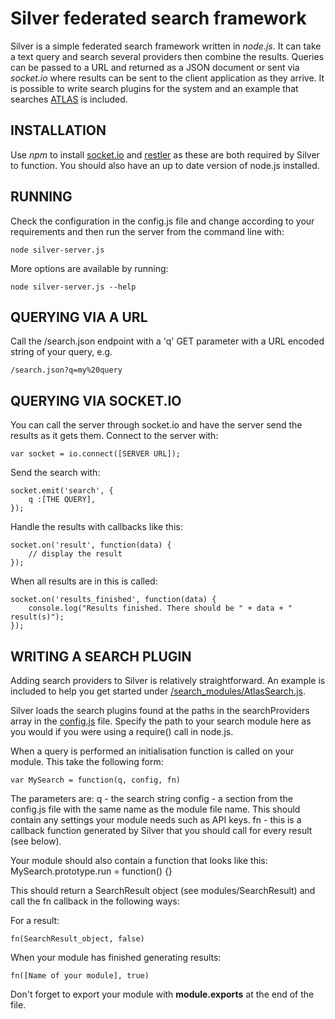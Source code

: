 Silver federated search framework
=================================

Silver is a simple federated search framework written in *node.js*. It can take a text query and search several providers then combine the results. Queries can be passed to a URL and returned as a JSON document or sent via *socket.io* where results can be sent to the client application as they arrive. It is possible to write search plugins for the system and an example that searches [ATLAS](http://atlas.metabroadcast.com/) is included.


INSTALLATION
------------

Use *npm* to install [socket.io](http://socket.io/) and [restler](https://github.com/danwrong/restler) as these are both required by Silver to function. You should also have an up to date version of node.js installed.


RUNNING
-------

Check the configuration in the config.js file and change according to your requirements and then run the server from the command line with:
    
    node silver-server.js

More options are available by running:
    
    node silver-server.js --help


QUERYING VIA A URL
------------------
Call the /search.json endpoint with a 'q' GET parameter with a URL encoded string of your query, e.g.
    
    /search.json?q=my%20query


QUERYING VIA SOCKET.IO
----------------------
You can call the server through socket.io and have the server send the results as it gets them. 
Connect to the server with:
    
    var socket = io.connect([SERVER URL]);

Send the search with:
    
    socket.emit('search', {
        q :[THE QUERY],
    });

Handle the results with callbacks like this:
    
    socket.on('result', function(data) {
        // display the result
    });

When all results are in this is called:
    
    socket.on('results_finished', function(data) {
        console.log("Results finished. There should be " + data + " result(s)");
    });


WRITING A SEARCH PLUGIN
-----------------------
Adding search providers to Silver is relatively straightforward. An example is included to help you get started under [/search_modules/AtlasSearch.js](search_modules/AtlasSearch.js).

Silver loads the search plugins found at the paths in the searchProviders array in the [config.js](config.js) file. Specify the path to your search module here as you would if you were using  a require() call in node.js.

When a query is performed an initialisation function is called on your module. This take the following form:
    
    var MySearch = function(q, config, fn)
    
The parameters are:
  q - the search string
  config - a section from the config.js file with the same name as the module file name. This should contain any settings your module needs such as API keys.
  fn - this is a callback function generated by Silver that you should call for every result (see below).

Your module should also contain a function that looks like this:
MySearch.prototype.run = function() {}

This should return a SearchResult object (see modules/SearchResult) and call the fn callback in the following ways:

For a result:

    fn(SearchResult_object, false)

When your module has finished generating results:

    fn([Name of your module], true)


Don't forget to export your module with __module.exports__ at the end of the file.

